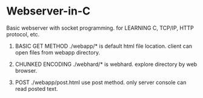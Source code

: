 Webserver-in-C
==============
Basic webserver with socket programming.
for LEARNING C, TCP/IP, HTTP protocol, etc. 

1. BASIC GET METHOD
./webapp/* is default html file location.
client can open files from webapp directory.

2. CHUNKED ENCODING
./webhard/* is webhard.
explore directory by web browser.

3. POST
./webapp/post.html use post method.
only server console can read posted text.
